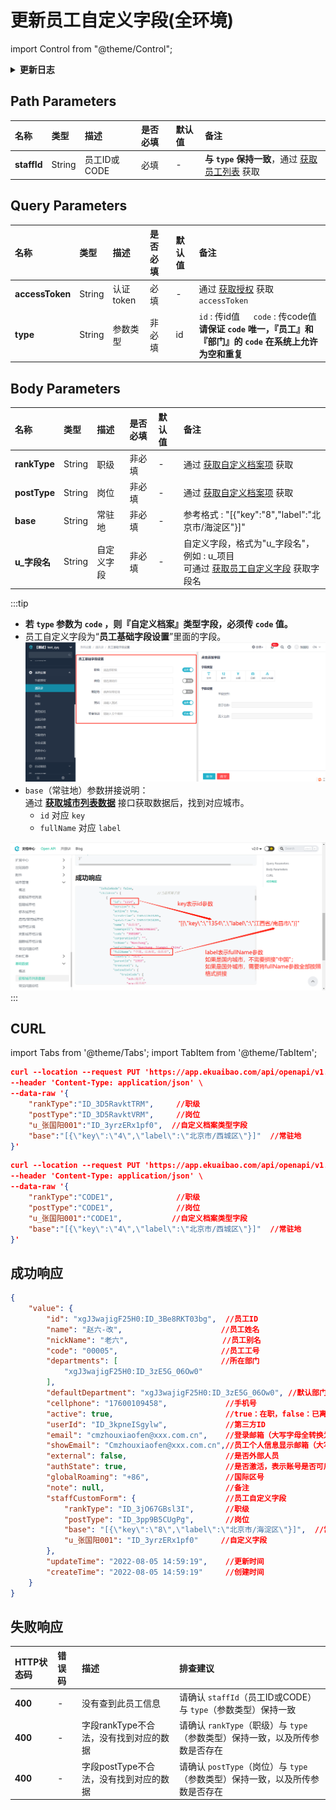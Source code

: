 # 更新员工自定义字段(全环境)

import Control from "@theme/Control";

<Control
method="PUT"
url="/api/openapi/v1.1/staffs/$`staffId`/customFields"
/>

<details>
  <summary><b>更新日志</b></summary>
  <div>

- [**1.20.0**](/updateLog/update-log#1200)
  - 🐞 响应信息中新增了 `nickName`（员工别名）字段。
- [**1.19.0**](/updateLog/update-log#1190)
  - 🐞 响应信息中新增了 `globalRoaming`（国际区号）字段。
- [**1.4.0**](/updateLog/update-log#140)
  - 🚀 接口升级 `v1.1` 版本，新增 `type` 类型参数，支持 `id` 或 `code` 传参。
- [**0.7.149**](/updateLog/update-log#07149)
  - 🆕 新增了本接口。

</div>
</details>

## Path Parameters

| 名称 | 类型 | 描述 | 是否必填 | 默认值 | 备注 |
| :--- | :--- | :--- | :--- |:--- | :--- |
| **staffId** | String | 员工ID或CODE | 必填 | - | **与 `type` 保持一致**，通过 [获取员工列表](/docs/open-api/corporation/get-all-staffs) 获取 | 

## Query Parameters

| 名称 | 类型 | 描述 | 是否必填 | 默认值 | 备注 |
| :--- | :--- | :--- | :--- |:--- | :--- |
| **accessToken** | String | 认证token | 必填  | - | 通过 [获取授权](/docs/open-api/getting-started/auth) 获取 `accessToken` |
| **type**        | String | 参数类型   | 非必填 | id | `id` : 传id值 &emsp; `code` : 传code值<br/>**请保证 `code` 唯一，『员工』和『部门』的 `code` 在系统上允许为空和重复** |


## Body Parameters

| 名称 | 类型 | 描述 | 是否必填 | 默认值 | 备注                                                                                                     |
| :--- | :--- | :--- | :--- |:--- |:-------------------------------------------------------------------------------------------------------|
| **rankType** | String | 职级	    | 非必填 | - | 通过 [获取自定义档案项](/docs/open-api/dimensions/get-dimension-items) 获取                                        |
| **postType** | String | 岗位	    | 非必填 | - | 通过 [获取自定义档案项](/docs/open-api/dimensions/get-dimension-items) 获取                                        |
| **base**     | String | 常驻地     | 非必填 | - | 参考格式 : "\[\{\"key\":\"8\",\"label\":\"北京市/海淀区\"\}\]"                                                   |
| **u_字段名**  | String | 自定义字段	| 非必填 | - | 自定义字段，格式为"u\_字段名"，例如 : u\_项目<br/>可通过 [获取员工自定义字段](/docs/open-api/contacts/get-allCustomeProperty) 获取字段名 |

:::tip
- **若 `type` 参数为 `code` ，则『自定义档案』类型字段，必须传 `code` 值。**
- 员工自定义字段为“**员工基础字段设置**”里面的字段。
  ![image](images/customFields.png)
- `base`（常驻地）参数拼接说明：<br/>
  通过 **[获取城市列表数据](/docs/open-api/basedata/get-basedata-city)** 接口获取数据后，找到对应城市。
  - `id` 对应 `key`
  - `fullName` 对应 `label`

![城市字段拼接示例](images/城市字段拼接示例.png)
:::

## CURL

import Tabs from '@theme/Tabs';
import TabItem from '@theme/TabItem';

<Tabs>
<TabItem value="id" label="id" default>

```json
curl --location --request PUT 'https://app.ekuaibao.com/api/openapi/v1.1/staffs/$xgJ3wajigF25H0:ID_3Be8RKT03bg/customFields?accessToken=ID_3D5RavktZRM:xgJ3wajigF25H0' \
--header 'Content-Type: application/json' \
--data-raw '{
    "rankType":"ID_3D5RavktTRM",     //职级       
    "postType":"ID_3D5RavktVRM",     //岗位
    "u_张国阳001":"ID_3yrzERx1pf0",  //自定义档案类型字段
    "base":"[{\"key\":\"4\",\"label\":\"北京市/西城区\"}]"  //常驻地
}'
```
</TabItem>
<TabItem value="code" label="code">

```json
curl --location --request PUT 'https://app.ekuaibao.com/api/openapi/v1.1/staffs/$00005/customFields?accessToken=ID_3D5RavktZRM:xgJ3wajigF25H0&type=code' \
--header 'Content-Type: application/json' \
--data-raw '{
    "rankType":"CODE1",              //职级    
    "postType":"CODE1",              //岗位
    "u_张国阳001":"CODE1",           //自定义档案类型字段
    "base":"[{\"key\":\"4\",\"label\":\"北京市/西城区\"}]"  //常驻地
}'
```
</TabItem>
</Tabs>

## 成功响应
```json
{
    "value": {
        "id": "xgJ3wajigF25H0:ID_3Be8RKT03bg",  //员工ID
        "name": "赵六-改",                      //员工姓名
        "nickName": "老六",                     //员工别名
        "code": "00005",                       //员工工号
        "departments": [                       //所在部门
            "xgJ3wajigF25H0:ID_3zE5G_06Ow0"
        ],
        "defaultDepartment": "xgJ3wajigF25H0:ID_3zE5G_06Ow0", //默认部门ID
        "cellphone": "17600109458",             //手机号
        "active": true,                         //true：在职，false：已离职（账号逻辑删除，在系统上不可见）
        "userId": "ID_3kpneISgylw",             //第三方ID
        "email": "cmzhouxiaofen@xxx.com.cn",    //登录邮箱（大写字母全转换为小写字母）
        "showEmail": "Cmzhouxiaofen@xxx.com.cn",//员工个人信息显示邮箱（大写字母保持不变）
        "external": false,                      //是否外部人员
        "authState": true,                      //是否激活，表示账号是否可用
        "globalRoaming": "+86",                 //国际区号
        "note": null,                           //备注
        "staffCustomForm": {                    //员工自定义字段
            "rankType": "ID_3jO67GBsl3I",       //职级
            "postType": "ID_3pp9B5CUgPg",       //岗位
            "base": "[{\"key\":\"8\",\"label\":\"北京市/海淀区\"}]",  //常驻地
            "u_张国阳001": "ID_3yrzERx1pf0"     //自定义字段
        },
        "updateTime": "2022-08-05 14:59:19",    //更新时间
        "createTime": "2022-08-05 14:59:19"     //创建时间
    }
}
```

## 失败响应

| HTTP状态码 | 错误码 | 描述 | 排查建议 |
| :--- | :--- | :--- | :--- |
| **400** | - | 没有查到此员工信息 | 请确认 `staffId`（员工ID或CODE）与 `type`（参数类型）保持一致 | 
| **400** | - | 字段rankType不合法，没有找到对应的数据 | 请确认 `rankType`（职级）与 `type`（参数类型）保持一致，以及所传参数是否存在 | 
| **400** | - | 字段postType不合法，没有找到对应的数据 | 请确认 `postType`（岗位）与 `type`（参数类型）保持一致，以及所传参数是否存在 | 
